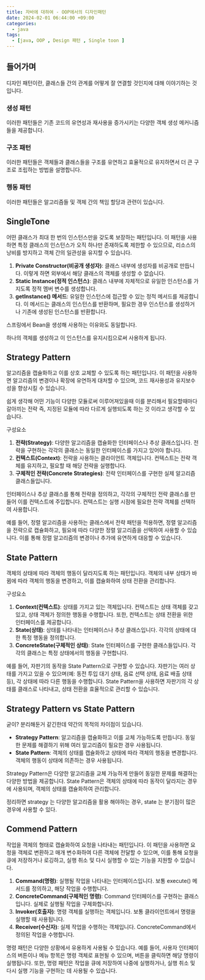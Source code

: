 ```yaml
---
title: 자바에 대하여 - OOP에서의 디자인패턴
date: 2024-02-01 06:44:00 +09:00
categories:
  - java
tags:
  - [java, OOP , Design 패턴 , Single toon ]
---
```

## 들어가며

디자인 패턴이란, 클래스들 간의 관계를 어떻게 잘 연결할 것인지에 대해 이야기하는 것입니다.

### **생성 패턴**

이러한 패턴들은 기존 코드의 유연성과 재사용을 증가시키는 다양한 객체 생성 메커니즘들을 제공합니다.

### **구조 패턴**

이러한 패턴들은 객체들과 클래스들을 구조를 유연하고 효율적으로 유지하면서 더 큰 구조로 조립하는 방법을 설명합니다.

### **행동 패턴**

이러한 패턴들은 알고리즘들 및 객체 간의 책임 할당과 관련이 있습니다.

## SingleTone

어떤 클래스가 최대 한 번의 인스턴스만을 갖도록 보장하는 패턴입니다. 이 패턴을 사용하면 특정 클래스의 인스턴스가 오직 하나만 존재하도록 제한할 수 있으므로, 리소스의 낭비를 방지하고 객체 간의 일관성을 유지할 수 있습니다.

1. **Private Constructor(비공개 생성자)**: 클래스 내부에 생성자를 비공개로 만듭니다. 이렇게 하면 외부에서 해당 클래스의 객체를 생성할 수 없습니다.
2. **Static Instance(정적 인스턴스)**: 클래스 내부에 자체적으로 유일한 인스턴스를 가지도록 정적 멤버 변수를 생성합니다.
3. **getInstance() 메서드**: 유일한 인스턴스에 접근할 수 있는 정적 메서드를 제공합니다. 이 메서드는 클래스의 인스턴스를 반환하며, 필요한 경우 인스턴스를 생성하거나 기존에 생성된 인스턴스를 반환합니다.

스프링에서 Bean을 생성해 사용하는 이유와도 동일합니다.

하나의 객체를 생성하고 이 인스턴스를 유지시킴으로써 사용하게 됩니다.

## Strategy Pattern

알고리즘을 캡슐화하고 이를 상호 교체할 수 있도록 하는 패턴입니다. 이 패턴을 사용하면 알고리즘의 변경이나 확장에 유연하게 대처할 수 있으며, 코드 재사용성과 유지보수성을 향상시킬 수 있습니다.

쉽게 생각해 어떤 기능이 다양한 모듈로써 이루어져있을때 이를 분리해서 필요할때마다 갈아끼는 전략 즉, 지정된 모듈에 따라 다르게 실행되도록 하는 것 이라고 생각할 수 있습니다.

구성요소

1. **전략(Strategy)**: 다양한 알고리즘을 캡슐화한 인터페이스나 추상 클래스입니다. 전략을 구현하는 각각의 클래스는 동일한 인터페이스를 가지고 있어야 합니다.
2. **컨텍스트(Context)**: 전략을 사용하는 클라이언트 객체입니다. 컨텍스트는 전략 객체를 유지하고, 필요할 때 해당 전략을 실행합니다.
3. **구체적인 전략(Concrete Strategies)**: 전략 인터페이스를 구현한 실제 알고리즘 클래스들입니다.

인터페이스나 추상 클래스를 통해 전략을 정의하고, 각각의 구체적인 전략 클래스를 만들어 이를 컨텍스트에 주입합니다. 컨텍스트는 실행 시점에 필요한 전략 객체를 선택하여 사용합니다.

예를 들어, 정렬 알고리즘을 사용하는 클래스에서 전략 패턴을 적용하면, 정렬 알고리즘을 전략으로 캡슐화하고, 필요에 따라 다양한 정렬 알고리즘을 선택하여 사용할 수 있습니다. 이를 통해 정렬 알고리즘의 변경이나 추가에 유연하게 대응할 수 있습니다.

## State Pattern

객체의 상태에 따라 객체의 행동이 달라지도록 하는 패턴입니다. 객체의 내부 상태가 바뀜에 따라 객체의 행동을 변경하고, 이를 캡슐화하여 상태 전환을 관리합니다.

구성요소

1. **Context(컨텍스트)**: 상태를 가지고 있는 객체입니다. 컨텍스트는 상태 객체를 갖고 있고, 상태 객체가 정의한 행동을 수행합니다. 또한, 컨텍스트는 상태 전환을 위한 인터페이스를 제공합니다.
2. **State(상태)**: 상태를 나타내는 인터페이스나 추상 클래스입니다. 각각의 상태에 대한 특정 행동을 정의합니다.
3. **ConcreteState(구체적인 상태)**: State 인터페이스를 구현한 클래스들입니다. 각각의 클래스는 특정 상태에서의 행동을 구현합니다.

예를 들어, 자판기의 동작을 State Pattern으로 구현할 수 있습니다. 자판기는 여러 상태를 가지고 있을 수 있으며(예: 동전 투입 대기 상태, 음료 선택 상태, 음료 배출 상태 등), 각 상태에 따라 다른 행동을 수행합니다. State Pattern을 사용하면 자판기의 각 상태를 클래스로 나타내고, 상태 전환을 효율적으로 관리할 수 있습니다.

## Strategy Pattern vs State Pattern

굳이? 분리해둔거 같긴한데 약간의 목적의 차이점이 있습니다. 

- **Strategy Pattern**: 알고리즘을 캡슐화하고 이를 교체 가능하도록 만듭니다. 동일한 문제를 해결하기 위해 여러 알고리즘이 필요한 경우 사용됩니다.
- **State Pattern**: 객체의 상태를 캡슐화하고 상태에 따라 객체의 행동을 변경합니다. 객체의 행동이 상태에 의존하는 경우 사용됩니다.

Strategy Pattern은 다양한 알고리즘을 교체 가능하게 만들어 동일한 문제를 해결하는 다양한 방법을 제공합니다. State Pattern은 객체의 상태에 따라 동작이 달라지는 경우에 사용되며, 객체의 상태를 캡슐화하여 관리합니다.

정리하면 strategy 는 다양한 알고리즘을 활용 해야하는 경우, state 는 분기점이 많은 경우에 사용할 수 있다. 

## Commend Pattern

작업을 객체의 형태로 캡슐화하여 요청을 나타내는 패턴입니다. 이 패턴을 사용하면 요청을 객체로 변환하고 매개 변수화하여 다른 객체에 전달할 수 있으며, 이를 통해 요청을 큐에 저장하거나 로깅하고, 실행 취소 및 다시 실행할 수 있는 기능을 지원할 수 있습니다.

1. **Command(명령)**: 실행될 작업을 나타내는 인터페이스입니다. 보통 execute() 메서드를 정의하고, 해당 작업을 수행합니다.
2. **ConcreteCommand(구체적인 명령)**: Command 인터페이스를 구현하는 클래스입니다. 실제로 실행될 작업을 구체화합니다.
3. **Invoker(호출자)**: 명령 객체를 실행하는 객체입니다. 보통 클라이언트에서 명령을 실행할 때 사용됩니다.
4. **Receiver(수신자)**: 실제 작업을 수행하는 객체입니다. ConcreteCommand에서 정의된 작업을 수행합니다.

명령 패턴은 다양한 상황에서 유용하게 사용될 수 있습니다. 예를 들어, 사용자 인터페이스의 버튼이나 메뉴 항목은 명령 객체로 표현될 수 있으며, 버튼을 클릭하면 해당 명령이 실행됩니다. 또한, 명령 패턴은 작업을 큐에 저장하여 나중에 실행하거나, 실행 취소 및 다시 실행 기능을 구현하는 데 사용될 수 있습니다.